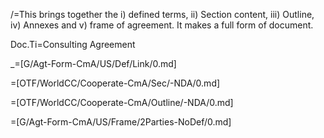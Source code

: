 /=This brings together the i) defined terms, ii) Section content, iii) Outline, iv) Annexes and v) frame of agreement.  It makes a full form of document.

Doc.Ti=Consulting Agreement

_=[G/Agt-Form-CmA/US/Def/Link/0.md]

=[OTF/WorldCC/Cooperate-CmA/Sec/-NDA/0.md]

=[OTF/WorldCC/Cooperate-CmA/Outline/-NDA/0.md]

=[G/Agt-Form-CmA/US/Frame/2Parties-NoDef/0.md]